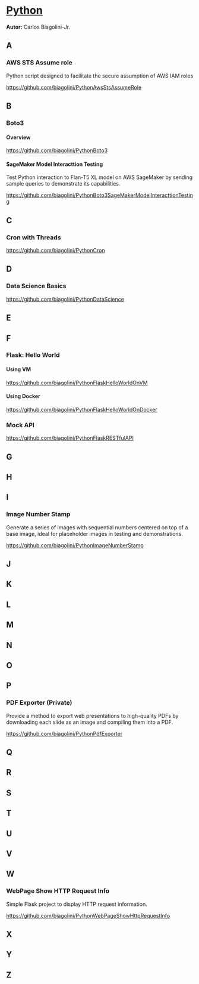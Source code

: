 # <u>Python</u>
**Autor:** Carlos Biagolini-Jr.

## A
### AWS STS Assume role
Python script designed to facilitate the secure assumption of AWS IAM roles

https://github.com/biagolini/PythonAwsStsAssumeRole

## B
### Boto3 
#### Overview
https://github.com/biagolini/PythonBoto3

#### SageMaker Model Interacttion Testing

Test Python interaction to Flan-T5 XL model on AWS SageMaker by sending sample queries to demonstrate its capabilities.

https://github.com/biagolini/PythonBoto3SageMakerModelInteracttionTesting

## C
### Cron with Threads
https://github.com/biagolini/PythonCron

## D
### Data Science Basics
https://github.com/biagolini/PythonDataScience

## E

## F
### Flask: Hello World
#### Using VM
https://github.com/biagolini/PythonFlaskHelloWorldOnVM

#### Using Docker
https://github.com/biagolini/PythonFlaskHelloWorldOnDocker

### Mock API
https://github.com/biagolini/PythonFlaskRESTfulAPI

## G

## H

## I

### Image Number Stamp

Generate a series of images with sequential numbers centered on top of a base image, ideal for placeholder images in testing and demonstrations.

https://github.com/biagolini/PythonImageNumberStamp

## J

## K

## L

## M

## N

## O

## P

### PDF Exporter (Private)

Provide a method to export web presentations to high-quality PDFs by downloading each slide as an image and compiling them into a PDF.

https://github.com/biagolini/PythonPdfExporter

## Q

## R

## S

## T

## U

## V

## W

### WebPage Show HTTP Request Info

Simple Flask project to display HTTP request information.

https://github.com/biagolini/PythonWebPageShowHttpRequestInfo


## X 

## Y 

## Z
